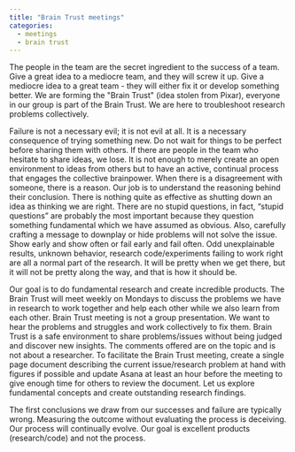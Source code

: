 ```yaml
---
title: "Brain Trust meetings"
categories:
  - meetings
  - brain trust
---
```

The people in the team are the secret ingredient to the success of a team. Give a great idea to a mediocre team, and they will screw it up. Give a mediocre idea to a great team - they will either fix it or develop something better. We are forming the "Brain Trust" (idea stolen from Pixar), everyone in our group is part of the Brain Trust. We are here to troubleshoot research problems collectively.

Failure is not a necessary evil; it is not evil at all. It is a necessary consequence of trying something new. Do not wait for things to be perfect before sharing them with others. If there are people in the team who hesitate to share ideas, we lose. It is not enough to merely create an open environment to ideas from others but to have an active, continual process that engages the collective brainpower. When there is a disagreement with someone, there is a reason. Our job is to understand the reasoning behind their conclusion. There is nothing quite as effective as shutting down an idea as thinking we are right. There are no stupid questions, in fact, “stupid questions” are probably the most important because they question something fundamental which we have assumed as obvious. Also, carefully crafting a message to downplay or hide problems will not solve the issue. Show early and show often or fail early and fail often. Odd unexplainable results, unknown behavior, research code/experiments failing to work right are all a normal part of the research. It will be pretty when we get there, but it will not be pretty along the way, and that is how it should be. 

Our goal is to do fundamental research and create incredible products. The Brain Trust will meet weekly on Mondays to discuss the problems we have in research to work together and help each other while we also learn from each other. Brain Trust meeting is not a group presentation. We want to hear the problems and struggles and work collectively to fix them. Brain Trust is a safe environment to share problems/issues without being judged and discover new insights. The comments offered are on the topic and is not about a researcher. To facilitate the Brain Trust meeting, create a single page document describing the current issue/research problem at hand with figures if possible and update Asana at least an hour before the meeting to give enough time for others to review the document. Let us explore fundamental concepts and create outstanding research findings.

The first conclusions we draw from our successes and failure are typically wrong. Measuring the outcome without evaluating the process is deceiving. Our process will continually evolve. Our goal is excellent products (research/code) and not the process.

